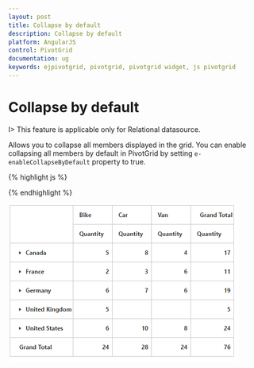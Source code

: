 ```yaml
---
layout: post
title: Collapse by default
description: Collapse by default
platform: AngularJS
control: PivotGrid
documentation: ug
keywords: ejpivotgrid, pivotgrid, pivotgrid widget, js pivotgrid 
---
```


# Collapse by default

I> This feature is applicable only for Relational datasource.

Allows you to collapse all members displayed in the grid. You can enable collapsing all members by default in PivotGrid by setting `e-enableCollapseByDefault` property to true.

{% highlight js %}
   
<div ng-controller="PivotClientCtrl">
    <div id="PivotClient1" ej-pivotclient  e-enableCollapseByDefault=true />
</div

{% endhighlight %}

![](Collapsed-By-Default_images/Collapse-members.png)

